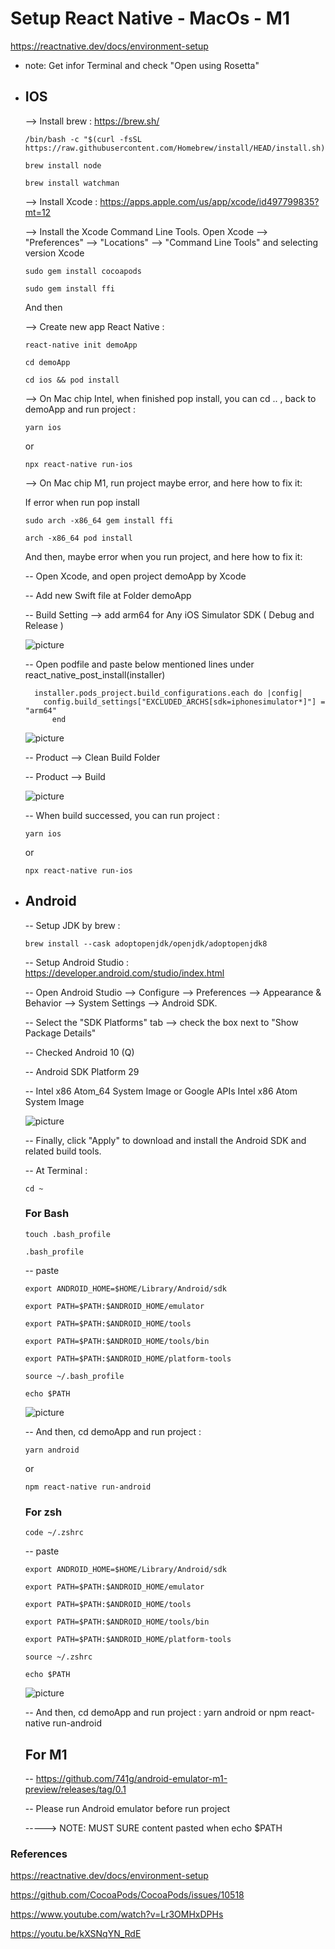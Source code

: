 # Setup React Native - MacOs - M1
https://reactnative.dev/docs/environment-setup
* note: Get infor Terminal and check "Open using Rosetta"

- ## IOS

  --> Install brew : https://brew.sh/
  ```
  /bin/bash -c "$(curl -fsSL https://raw.githubusercontent.com/Homebrew/install/HEAD/install.sh)"
  ```

  ```
  brew install node
  ```
  ```
  brew install watchman
  ```

  --> Install Xcode : https://apps.apple.com/us/app/xcode/id497799835?mt=12

  --> Install the Xcode Command Line Tools.
      Open Xcode --> "Preferences" --> "Locations" --> "Command Line Tools" and selecting version Xcode
  ```
  sudo gem install cocoapods
  ```
  ```
  sudo gem install ffi
  ```

  And then

  --> Create new app React Native :
  ```
  react-native init demoApp
  ```

  ```
  cd demoApp
  ```

  ```
  cd ios && pod install
  ```

  --> On Mac chip Intel, when finished pop install, you can cd .. , back to demoApp and run project :

  ```
  yarn ios
  ```

  or

  ```
  npx react-native run-ios
  ```

  --> On Mac chip M1, run project maybe error, and here how to fix it:

  If error when run pop install

  ```
  sudo arch -x86_64 gem install ffi
  ```
  ```
  arch -x86_64 pod install
  ```

  And then, maybe error when you run project, and here how to fix it:

  -- Open Xcode, and open project demoApp by Xcode

  -- Add new Swift file at Folder demoApp

  -- Build Setting --> add arm64 for Any iOS Simulator SDK ( Debug and Release )

  ![picture](../static/Xcode.png)

  -- Open podfile and paste below mentioned lines under react_native_post_install(installer)

  ```
    installer.pods_project.build_configurations.each do |config|
      config.build_settings["EXCLUDED_ARCHS[sdk=iphonesimulator*]"] = "arm64"
        end
  ```

  ![picture](../static/podfile.png)

  -- Product --> Clean Build Folder

  -- Product --> Build

  ![picture](../static/build.png)

  -- When build successed, you can run project :

  ```
  yarn ios
  ```

  or

  ```
  npx react-native run-ios
  ```


- ## Android

  -- Setup JDK by brew :
  ```
  brew install --cask adoptopenjdk/openjdk/adoptopenjdk8
  ```

  -- Setup Android Studio : https://developer.android.com/studio/index.html

  -- Open Android Studio --> Configure --> Preferences --> Appearance & Behavior --> System Settings --> Android SDK.

  -- Select the "SDK Platforms" tab -->  check the box next to "Show Package Details"

  -- Checked Android 10 (Q)

    -- Android SDK Platform 29

    -- Intel x86 Atom_64 System Image or Google APIs Intel x86 Atom System Image

  ![picture](../static/SDK.png)

    -- Finally, click "Apply" to download and install the Android SDK and related build tools.

  -- At Terminal :

  ```
  cd ~
  ```

  ### For Bash

  ```
  touch .bash_profile
  ```

  ```
  .bash_profile
  ```

  -- paste

      export ANDROID_HOME=$HOME/Library/Android/sdk

      export PATH=$PATH:$ANDROID_HOME/emulator

      export PATH=$PATH:$ANDROID_HOME/tools

      export PATH=$PATH:$ANDROID_HOME/tools/bin

      export PATH=$PATH:$ANDROID_HOME/platform-tools

  ```
  source ~/.bash_profile
  ```

  ```
  echo $PATH
  ```

  ![picture](../static/checkENV.png)

  -- And then, cd demoApp and run project :
  ```
  yarn android
  ```
  or
  ```
  npm react-native run-android
  ```

  ### For zsh
  ```
  code ~/.zshrc
  ```

  -- paste

      export ANDROID_HOME=$HOME/Library/Android/sdk

      export PATH=$PATH:$ANDROID_HOME/emulator

      export PATH=$PATH:$ANDROID_HOME/tools

      export PATH=$PATH:$ANDROID_HOME/tools/bin

      export PATH=$PATH:$ANDROID_HOME/platform-tools

  ```
  source ~/.zshrc
  ```

  ```
  echo $PATH
  ```
  ![picture](../static/checkENV.png)

  -- And then, cd demoApp and run project : yarn android or npm react-native run-android


  ## For M1

  -- https://github.com/741g/android-emulator-m1-preview/releases/tag/0.1

  -- Please run Android emulator before run project

  -----> NOTE: MUST SURE content pasted when echo $PATH

### References

https://reactnative.dev/docs/environment-setup

https://github.com/CocoaPods/CocoaPods/issues/10518

https://www.youtube.com/watch?v=Lr3OMHxDPHs

https://youtu.be/kXSNqYN_RdE



